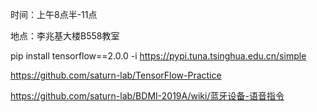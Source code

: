 时间：上午8点半-11点

地点：李兆基大楼B558教室 

pip install tensorflow==2.0.0 -i https://pypi.tuna.tsinghua.edu.cn/simple 

https://github.com/saturn-lab/TensorFlow-Practice

https://github.com/saturn-lab/BDMI-2019A/wiki/蓝牙设备-语音指令

